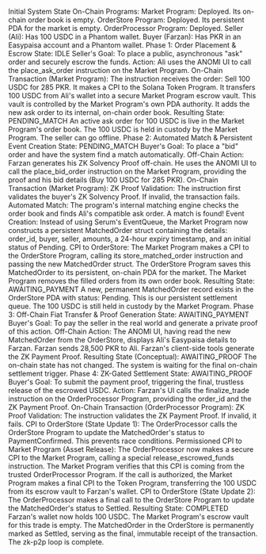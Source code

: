Initial System State
On-Chain Programs:
Market Program: Deployed. Its on-chain order book is empty.
OrderStore Program: Deployed. Its persistent PDA for the market is empty.
OrderProcessor Program: Deployed.
Seller (Ali): Has 100 USDC in a Phantom wallet.
Buyer (Farzan): Has PKR in an Easypaisa account and a Phantom wallet.
Phase 1: Order Placement & Escrow
State: IDLE
Seller's Goal: To place a public, asynchronous "ask" order and securely escrow the funds.
Action: Ali uses the ANOMI UI to call the place_ask_order instruction on the Market Program.
On-Chain Transaction (Market Program):
The instruction receives the order: Sell 100 USDC for 285 PKR.
It makes a CPI to the Solana Token Program.
It transfers 100 USDC from Ali's wallet into a secure Market Program escrow vault. This vault is controlled by the Market Program's own PDA authority.
It adds the new ask order to its internal, on-chain order book.
Resulting State: PENDING_MATCH
An active ask order for 100 USDC is live in the Market Program's order book.
The 100 USDC is held in custody by the Market Program.
The seller can go offline.
Phase 2: Automated Match & Persistent Event Creation
State: PENDING_MATCH
Buyer's Goal: To place a "bid" order and have the system find a match automatically.
Off-Chain Action:
Farzan generates his ZK Solvency Proof off-chain.
He uses the ANOMI UI to call the place_bid_order instruction on the Market Program, providing the proof and his bid details (Buy 100 USDC for 285 PKR).
On-Chain Transaction (Market Program):
ZK Proof Validation: The instruction first validates the buyer's ZK Solvency Proof. If invalid, the transaction fails.
Automated Match: The program's internal matching engine checks the order book and finds Ali's compatible ask order. A match is found!
Event Creation: Instead of using Serum's EventQueue, the Market Program now constructs a persistent MatchedOrder struct containing the details: order_id, buyer, seller, amounts, a 24-hour expiry timestamp, and an initial status of Pending.
CPI to OrderStore: The Market Program makes a CPI to the OrderStore Program, calling its store_matched_order instruction and passing the new MatchedOrder struct.
The OrderStore Program saves this MatchedOrder to its persistent, on-chain PDA for the market.
The Market Program removes the filled orders from its own order book.
Resulting State: AWAITING_PAYMENT
A new, permanent MatchedOrder record exists in the OrderStore PDA with status: Pending. This is our persistent settlement queue.
The 100 USDC is still held in custody by the Market Program.
Phase 3: Off-Chain Fiat Transfer & Proof Generation
State: AWAITING_PAYMENT
Buyer's Goal: To pay the seller in the real world and generate a private proof of this action.
Off-Chain Action:
The ANOMI UI, having read the new MatchedOrder from the OrderStore, displays Ali's Easypaisa details to Farzan.
Farzan sends 28,500 PKR to Ali.
Farzan's client-side tools generate the ZK Payment Proof.
Resulting State (Conceptual): AWAITING_PROOF
The on-chain state has not changed. The system is waiting for the final on-chain settlement trigger.
Phase 4: ZK-Gated Settlement
State: AWAITING_PROOF
Buyer's Goal: To submit the payment proof, triggering the final, trustless release of the escrowed USDC.
Action: Farzan's UI calls the finalize_trade instruction on the OrderProcessor Program, providing the order_id and the ZK Payment Proof.
On-Chain Transaction (OrderProcessor Program):
ZK Proof Validation: The instruction validates the ZK Payment Proof. If invalid, it fails.
CPI to OrderStore (State Update 1): The OrderProcessor calls the OrderStore Program to update the MatchedOrder's status to PaymentConfirmed. This prevents race conditions.
Permissioned CPI to Market Program (Asset Release): The OrderProcessor now makes a secure CPI to the Market Program, calling a special release_escrowed_funds instruction.
The Market Program verifies that this CPI is coming from the trusted OrderProcessor Program.
If the call is authorized, the Market Program makes a final CPI to the Token Program, transferring the 100 USDC from its escrow vault to Farzan's wallet.
CPI to OrderStore (State Update 2): The OrderProcessor makes a final call to the OrderStore Program to update the MatchedOrder's status to Settled.
Resulting State: COMPLETED
Farzan's wallet now holds 100 USDC.
The Market Program's escrow vault for this trade is empty.
The MatchedOrder in the OrderStore is permanently marked as Settled, serving as the final, immutable receipt of the transaction.
The zk-p2p loop is complete.

